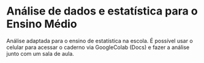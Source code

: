 # Análise de dados e estatística para o Ensino Médio

Análise adaptada para o ensino de estatística na escola. É possível usar o celular para acessar o caderno via GoogleColab (Docs) e fazer a análise junto com um sala de aula.
